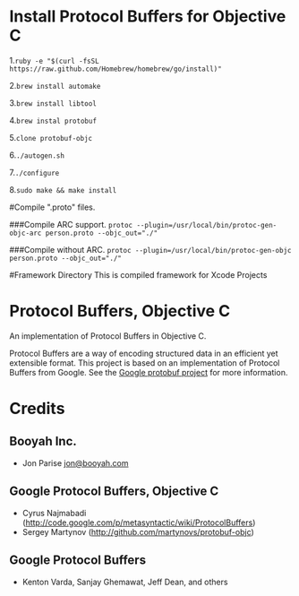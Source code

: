 # Install Protocol Buffers for Objective C

   1.`ruby -e "$(curl -fsSL https://raw.github.com/Homebrew/homebrew/go/install)"`
   
   2.`brew install automake`
   
   3.`brew install libtool`
   
   4.`brew instal protobuf`

   5.`clone protobuf-objc`
   
   6.`./autogen.sh`

   7.`./configure`
  
   8.`sudo make && make install`

#Compile ".proto" files. 

 
###Compile ARC support.
   `protoc --plugin=/usr/local/bin/protoc-gen-objc-arc person.proto --objc_out="./"`

###Compile without ARC.
   `protoc --plugin=/usr/local/bin/protoc-gen-objc person.proto --objc_out="./"`

#Framework Directory
 This is compiled framework for Xcode Projects

# Protocol Buffers, Objective C

An implementation of Protocol Buffers in Objective C.

Protocol Buffers are a way of encoding structured data in an efficient yet extensible format.
This project is based on an implementation of Protocol Buffers from Google.  See the
[Google protobuf project][g-protobuf] for more information.

[g-protobuf]: http://code.google.com/p/protobuf/


# Credits

Booyah Inc.
-------------------------------------------------------------------------------
- Jon Parise <jon@booyah.com>


Google Protocol Buffers, Objective C
-------------------------------------------------------------------------------
- Cyrus Najmabadi  (http://code.google.com/p/metasyntactic/wiki/ProtocolBuffers)
- Sergey Martynov  (http://github.com/martynovs/protobuf-objc)


Google Protocol Buffers
-------------------------------------------------------------------------------
- Kenton Varda, Sanjay Ghemawat, Jeff Dean, and others
